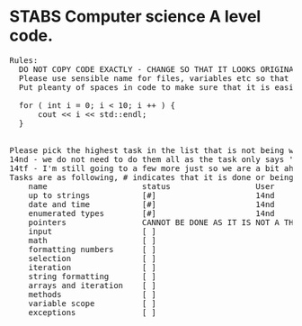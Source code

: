 # STABS Computer science A level code.
<pre>
Rules:
  DO NOT COPY CODE EXACTLY - CHANGE SO THAT IT LOOKS ORIGINAL
  Please use sensible name for files, variables etc so that code is readable, comment where neseccarry.
  Put pleanty of spaces in code to make sure that it is easily readable. E.g:  
  
  for ( int i = 0; i < 10; i ++ ) {
      cout << i << std::endl;
  }


Please pick the highest task in the list that is not being worked on.
14nd - we do not need to do them all as the task only says 'up to where you are at'
14tf - I'm still going to a few more just so we are a bit ahead
Tasks are as following, # indicates that it is done or being worked on:  
    name                    status                  User
    up to strings           [#]                     14nd
    date and time           [#]                     14nd
    enumerated types        [#]                     14nd
    pointers                CANNOT BE DONE AS IT IS NOT A THING IN JAVA       
    input                   [ ]
    math                    [ ]
    formatting numbers      [ ]
    selection               [ ]
    iteration               [ ]
    string formatting       [ ]
    arrays and iteration    [ ]
    methods                 [ ]
    variable scope          [ ]
    exceptions              [ ]
